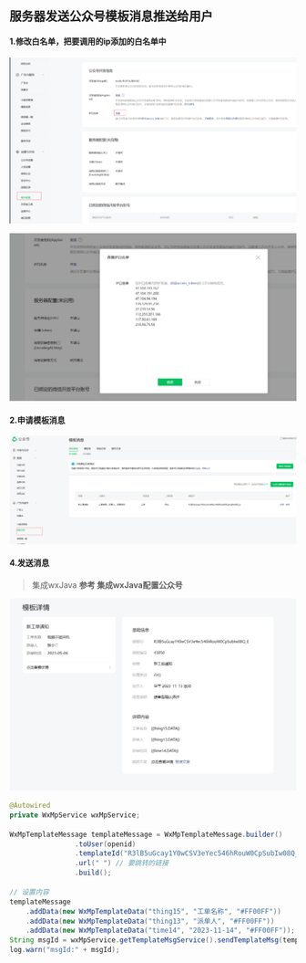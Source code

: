 ## 服务器发送公众号模板消息推送给用户

#### 1.修改白名单，把要调用的ip添加的白名单中

![image-20231114170207773](../../../assets/image-20231114170207773.png)

![image-20231114170222409](../../../assets/image-20231114170222409.png)

#### 2.申请模板消息

![image-20231114170337030](../../../assets/image-20231114170337030.png)

#### 4.发送消息

> 集成wxJava **参考 集成wxJava配置公众号**

![image-20231114170624667](../../../assets/image-20231114170624667.png)

```java
@Autowired
private WxMpService wxMpService; 

WxMpTemplateMessage templateMessage = WxMpTemplateMessage.builder()
                .toUser(openid)
                .templateId("R3lB5uGcay1Y0wCSV3eYec546hRouW0CpSubIw08Q_E") //刚刚申请的模板id 
                .url(" ") // 要跳转的链接
                .build();

// 设置内容
templateMessage
    .addData(new WxMpTemplateData("thing15", "工单名称", "#FF00FF"))
    .addData(new WxMpTemplateData("thing13", "派单人", "#FF00FF"))
    .addData(new WxMpTemplateData("time14", "2023-11-14", "#FF00FF"));
String msgId = wxMpService.getTemplateMsgService().sendTemplateMsg(templateMessage);
log.warn("msgId:" + msgId);
```



